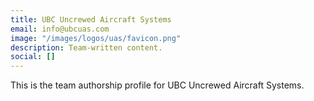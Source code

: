 ```yaml
---
title: UBC Uncrewed Aircraft Systems
email: info@ubcuas.com
image: "/images/logos/uas/favicon.png"
description: Team-written content.
social: []
---
```


This is the team authorship profile for UBC Uncrewed Aircraft Systems.
